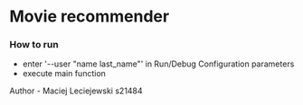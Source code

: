 # Movie recommender

### How to run
- enter '--user "name last_name"' in Run/Debug Configuration parameters
- execute main function

Author - Maciej Leciejewski s21484